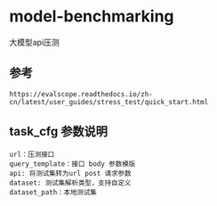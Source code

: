 # model-benchmarking
大模型api压测

## 参考
```https://evalscope.readthedocs.io/zh-cn/latest/user_guides/stress_test/quick_start.html```

## task_cfg 参数说明
```
url：压测接口
query_template：接口 body 参数模版
api: 将测试集转为url post 请求参数
dataset: 测试集解析类型，支持自定义
dataset_path：本地测试集
```